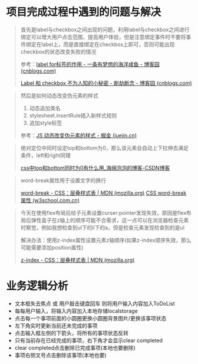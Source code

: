 # 项目完成过程中遇到的问题与解决
> 首先是label与checkbox之间出现的问题，利用label与checkbox之间进行绑定可以增大用户点击范围，提高用户体验，但是注意绑定事件时不要将事件绑定在label上，而是直接绑定在checkbox上即可，否则可能出现checkbox的状态改变失败的情况
>
>参考：[label for标签的作用 - 一条有梦想的海洋咸鱼 - 博客园 (cnblogs.com)](https://www.cnblogs.com/luojiabao/p/11170944.html)
>
>[Label 和 checkbox 不为人知的小秘密 - 断劫断念 - 博客园 (cnblogs.com)](https://www.cnblogs.com/mdengcc/p/6502108.html)

>然后是如何动态改变伪元素的样式
>
>1. 动态追加类名
>2. stylesheet.insertRule插入新样式规则
>3. 追加style标签
>
>参考：[JS 动态改变伪元素的样式 - 掘金 (juejin.cn)](https://juejin.cn/post/7116542299428880398)

> 绝对定位中同时设定top和bottom为0，那么该元素会自动上下拉伸去满足条件，left和right同理
>
> [css中top和bottom同时为0有什么用_海绵泡泡的博客-CSDN博客](https://blog.csdn.net/qq_41402809/article/details/117022321)

>  word-break属性用于设置文字的换行
>
> [word-break - CSS：层叠样式表 | MDN (mozilla.org)](https://developer.mozilla.org/zh-CN/docs/Web/CSS/word-break)
> [CSS word-break 属性 (w3school.com.cn)](https://www.w3school.com.cn/cssref/pr_word-break.asp)

> 今天在使用flex布局后给子元素设置curser:pointer发现失效，原因是flex布局后弹性盒子在z轴上的顺序可能不合需求，这一点可以在浏览器检查元素时察觉，例如我想检查到ul下的li下的a，但是检查元素发现检查到的是ul
>
> 解决办法：使用z-index属性设置元素z轴顺序(如果z-index顺序失效，那么可能需要添加position属性)
>
> [z-index - CSS：层叠样式表 | MDN (mozilla.org)](https://developer.mozilla.org/zh-CN/docs/Web/CSS/z-index)



# 业务逻辑分析

- 文本框失去焦点 或 用户敲击键盘回车 则将用户输入内容加入ToDoList
- 每每用户输入，将输入内容加入本地存储localstorage
- 点击每一个事项前面的小圆圈更换小圆圈背景图片/更换该事项状态
- 左下角实时更新当前还未完成的事项
- 点击输入框左侧的下箭头，将所有的事项状态反转
- 只有当前存在已经完成的事项，右下角才会显示clear completed
- clear completed点击删除已完成事项(本地也要删除)
- 事项右侧叉号点击删除该事项(本地也要)




